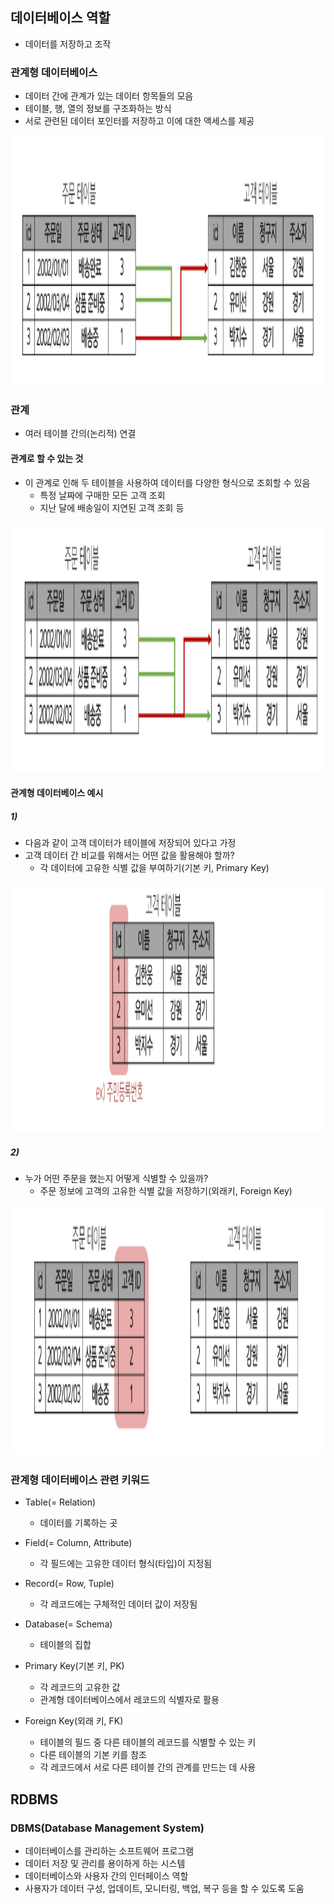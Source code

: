 ## 데이터베이스 역할
- 데이터를 저장하고 조작

### 관계형 데이터베이스
- 데이터 간에 관계가 있는 데이터 항목들의 모음
- 테이블, 행, 열의 정보를 구조화하는 방식
- 서로 관련된 데이터 포인터를 저장하고 이에 대한 액세스를 제공
<img src="images/image_1.png" width="600" height="400">

### 관계
- 여러 테이블 간의(논리적) 연결

#### 관계로 할 수 있는 것
- 이 관계로 인해 두 테이블을 사용하여 데이터를 다양한 형식으로 조회할 수 있음
    - 특정 날짜에 구매한 모든 고객 조회
    - 지난 달에 배송일이 지연된 고객 조회 등
<img src="images/image_2.png" width="600" height="400">

#### 관계형 데이터베이스 예시
##### 1)
- 다음과 같이 고객 데이터가 테이블에 저장되어 있다고 가정
- 고객 데이터 간 비교를 위해서는 어떤 값을 활용해야 할까?
    - 각 데이터에 고유한 식별 값을 부여하기(기본 키, Primary Key)
<img src="images/image_3.png" width="600" height="400">

##### 2)
- 누가 어떤 주문을 했는지 어떻게 식별할 수 있을까?
    - 주문 정보에 고객의 고유한 식별 값을 저장하기(외래키, Foreign Key)
<img src="images/image_4.png" width="600" height="400">

### 관계형 데이터베이스 관련 키워드
- Table(= Relation)
    - 데이터를 기록하는 곳

- Field(= Column, Attribute)
    - 각 필드에는 고유한 데이터 형식(타입)이 지정됨

- Record(= Row, Tuple)
    - 각 레코드에는 구체적인 데이터 값이 저장됨

- Database(= Schema)
    - 테이블의 집합

- Primary Key(기본 키, PK)
    - 각 레코드의 고유한 값
    - 관계형 데이터베이스에서 레코드의 식별자로 활용

- Foreign Key(외래 키, FK)
    - 테이블의 필드 중 다른 테이블의 레코드를 식별할 수 있는 키
    - 다른 테이블의 기본 키를 참조
    - 각 레코드에서 서로 다른 테이블 간의 관계를 만드는 데 사용

## RDBMS
### DBMS(Database Management System)
- 데이터베이스를 관리하는 소프트웨어 프로그램
- 데이터 저장 및 관리를 용이하게 하는 시스템
- 데이터베이스와 사용자 간의 인터페이스 역할
- 사용자가 데이터 구성, 업데이트, 모니터링, 백업, 복구 등을 할 수 있도록 도움

###


